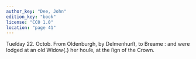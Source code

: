 ```yaml
---
author_key: "Dee, John"
edition_key: "book"
license: "CC0 1.0"
location: "page 41"
---
```

Tueſday 22. Octob. From Oldenburgh, by Delmenhurſt, to Breame : and were lodged at an old
Widow{.} her houſe, at the ſign of the Crown.
